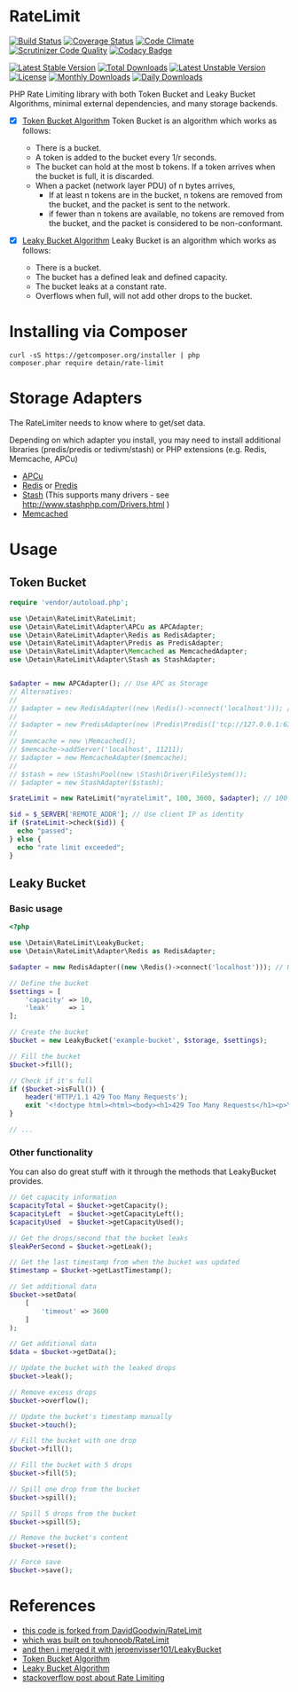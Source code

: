# RateLimit

[![Build Status](https://travis-ci.org/detain/rate-limit.svg)](https://travis-ci.org/detain/rate-limit/)
[![Coverage Status](https://coveralls.io/repos/github/detain/rate-limit/badge.svg?branch=master)](https://coveralls.io/github/detain/rate-limit?branch=master)
[![Code Climate](https://codeclimate.com/github/detain/rate-limit/badges/gpa.svg)](https://codeclimate.com/github/detain/rate-limit)
[![Scrutinizer Code Quality](https://scrutinizer-ci.com/g/detain/rate-limit/badges/quality-score.png?b=master)](https://scrutinizer-ci.com/g/detain/rate-limit/?branch=master)
[![Codacy Badge](https://api.codacy.com/project/badge/Grade/659523f63e16487ea71f6b763908d09e)](https://www.codacy.com/app/detain/rate-limit)

[![Latest Stable Version](https://poser.pugx.org/detain/rate-limit/version)](https://packagist.org/packages/detain/rate-limit)
[![Total Downloads](https://poser.pugx.org/detain/rate-limit/downloads)](https://packagist.org/packages/detain/rate-limit)
[![Latest Unstable Version](https://poser.pugx.org/detain/rate-limit/v/unstable)](//packagist.org/packages/detain/rate-limit)
[![License](https://poser.pugx.org/detain/rate-limit/license)](https://packagist.org/packages/detain/rate-limit)
[![Monthly Downloads](https://poser.pugx.org/detain/rate-limit/d/monthly)](https://packagist.org/packages/detain/rate-limit)
[![Daily Downloads](https://poser.pugx.org/detain/rate-limit/d/daily)](https://packagist.org/packages/detain/rate-limit)

PHP Rate Limiting library with both Token Bucket and Leaky Bucket Algorithms, minimal external dependencies, and many storage backends.

- [x] [Token Bucket Algorithm](https://en.wikipedia.org/wiki/Token_bucket) Token Bucket is an algorithm which works as follows:
  - There is a bucket.
  - A token is added to the bucket every 1/r seconds.
  - The bucket can hold at the most b tokens. If a token arrives when the bucket is full, it is discarded.
  - When a packet (network layer PDU) of n bytes arrives,
	- If at least n tokens are in the bucket, n tokens are removed from the bucket, and the packet is sent to the network.
	- if fewer than n tokens are available, no tokens are removed from the bucket, and the packet is considered to be non-conformant.
	
- [x] [Leaky Bucket Algorithm](https://en.wikipedia.org/wiki/Leaky_bucket) Leaky Bucket is an algorithm which works as follows:
  - There is a bucket.
  - The bucket has a defined leak and defined capacity.
  - The bucket leaks at a constant rate.
  - Overflows when full, will not add other drops to the bucket.
  

# Installing via Composer
````shell
curl -sS https://getcomposer.org/installer | php
composer.phar require detain/rate-limit
````

# Storage Adapters

The RateLimiter needs to know where to get/set data. 

Depending on which adapter you install, you may need to install additional libraries (predis/predis or tedivm/stash) or PHP extensions (e.g. Redis, Memcache, APCu)


- [APCu](https://pecl.php.net/package/APCu)
- [Redis](https://pecl.php.net/package/redis) or [Predis](https://github.com/nrk/predis)
- [Stash](http://www.stashphp.com) (This supports many drivers - see http://www.stashphp.com/Drivers.html )
- [Memcached](http://php.net/manual/en/intro.memcached.php)


# Usage

## Token Bucket
````php
require 'vendor/autoload.php';

use \Detain\RateLimit\RateLimit;
use \Detain\RateLimit\Adapter\APCu as APCAdapter;
use \Detain\RateLimit\Adapter\Redis as RedisAdapter;
use \Detain\RateLimit\Adapter\Predis as PredisAdapter;
use \Detain\RateLimit\Adapter\Memcached as MemcachedAdapter;
use \Detain\RateLimit\Adapter\Stash as StashAdapter;


$adapter = new APCAdapter(); // Use APC as Storage
// Alternatives:
//
// $adapter = new RedisAdapter((new \Redis()->connect('localhost'))); // Use Redis as Storage
//
// $adapter = new PredisAdapter(new \Predis\Predis(['tcp://127.0.0.1:6379'])); // Use Predis as Storage
//
// $memcache = new \Memcached();
// $memcache->addServer('localhost', 11211);
// $adapter = new MemcacheAdapter($memcache); 
//
// $stash = new \Stash\Pool(new \Stash\Driver\FileSystem());
// $adapter = new StashAdapter($stash);

$rateLimit = new RateLimit("myratelimit", 100, 3600, $adapter); // 100 Requests / Hour

$id = $_SERVER['REMOTE_ADDR']; // Use client IP as identity
if ($rateLimit->check($id)) {
  echo "passed";
} else {
  echo "rate limit exceeded";
}
````

## Leaky Bucket

### Basic usage
``` php
<?php

use \Detain\RateLimit\LeakyBucket;
use \Detain\RateLimit\Adapter\Redis as RedisAdapter;

$adapter = new RedisAdapter((new \Redis()->connect('localhost'))); // Use Redis as Storage

// Define the bucket
$settings = [
	'capacity' => 10,
	'leak'     => 1
];

// Create the bucket
$bucket = new LeakyBucket('example-bucket', $storage, $settings);

// Fill the bucket
$bucket->fill();

// Check if it's full
if ($bucket->isFull()) {
	header('HTTP/1.1 429 Too Many Requests');
	exit '<!doctype html><html><body><h1>429 Too Many Requests</h1><p>You seem to be doing a lot of requests. You\'re now cooling down.</p></body></html>';
}

// ...
```

### Other functionality
You can also do great stuff with it through the methods that LeakyBucket provides.

``` php
// Get capacity information
$capacityTotal = $bucket->getCapacity();
$capacityLeft  = $bucket->getCapacityLeft();
$capacityUsed  = $bucket->getCapacityUsed();

// Get the drops/second that the bucket leaks
$leakPerSecond = $bucket->getLeak();

// Get the last timestamp from when the bucket was updated
$timestamp = $bucket->getLastTimestamp();

// Set additional data
$bucket->setData(
	[
		'timeout' => 3600
	]
);

// Get additional data
$data = $bucket->getData();

// Update the bucket with the leaked drops
$bucket->leak();

// Remove excess drops
$bucket->overflow();

// Update the bucket's timestamp manually
$bucket->touch();

// Fill the bucket with one drop
$bucket->fill();

// Fill the bucket with 5 drops
$bucket->fill(5);

// Spill one drop from the bucket
$bucket->spill();

// Spill 5 drops from the bucket
$bucket->spill(5);

// Remove the bucket's content
$bucket->reset();

// Force save
$bucket->save();
```

# References

- [this code is forked from DavidGoodwin/RateLimit](https://github.com/DavidGoodwin/RateLimit)
- [which was built on touhonoob/RateLimit](https://github.com/touhonoob/RateLimit)
- [and then i merged it with jeroenvisser101/LeakyBucket](https://github.com/jeroenvisser101/LeakyBucket)
- [Token Bucket Algorithm](http://en.wikipedia.org/wiki/Token_bucket)
- [Leaky Bucket Algorithm](https://en.wikipedia.org/wiki/Leaky_bucket)
- [stackoverflow post about Rate Limiting](http://stackoverflow.com/a/668327/670662)
